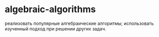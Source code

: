 # algebraic-algorithms
реализовать популярные алгебраические алгоритмы; использовать изученный подход при решении других задач.
